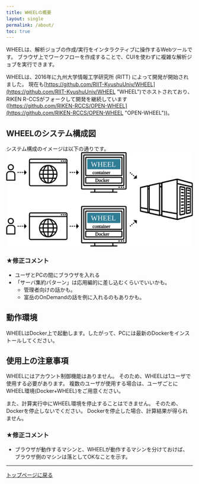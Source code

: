 ```yaml
---
title: WHEELの概要
layout: single
permalink: /about/
toc: true
---
```

WHEELは、解析ジョブの作成/実行をインタラクティブに操作するWebツールです。
ブラウザ上でワークフローを作成することで、CUIを使わずに複雑な解析ジョブを実行できます。

WHEELは、2016年に九州大学情報工学研究所 (RITT) によって開発が開始されました。
現在も[https://github.com/RIIT-KyushuUniv/WHEEL](https://github.com/RIIT-KyushuUniv/WHEEL "WHEEL")でホストされており、RIKEN R-CCSがフォークして開発を継続しています([https://github.com/RIKEN-RCCS/OPEN-WHEEL](https://github.com/RIKEN-RCCS/OPEN-WHEEL "OPEN-WHEEL"))。

## WHEELのシステム構成図
システム構成のイメージは以下の通りです。
![システム構成図](img/system_diagram.svg)

### ★修正コメント
* ユーザとPCの間にブラウザを入れる
* 「サーバ集約パターン」は応用編的に差し込むくらいでいいかも。
  * 管理者向けの話かも。
  * 富岳のOnDemandの話を例に入れるのもありかも。

## 動作環境
WHEELはDocker上で起動します。したがって、PCには最新のDockerをインストールしてください。

## 使用上の注意事項
WHEELにはアカウント制御機能はありません。
そのため、WHEELは1ユーザで使用する必要があります。
複数のユーザが使用する場合は、ユーザごとにWHEEL環境(Docker+WHEEL)をご用意ください。

また、計算実行中にWHEEL環境を停止することはできません。
そのため、Dockerを停止しないでください。
Dockerを停止した場合、計算結果が得られません。

### ★修正コメント
* ブラウザが動作するマシンと、WHEELが動作するマシンを分けておけば、ブラウザ側のマシンは落としてOKなことを示す。

--------
[トップページに戻る](../)